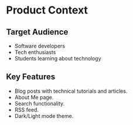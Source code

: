 # Product Context

## Target Audience

- Software developers
- Tech enthusiasts
- Students learning about technology

## Key Features

- Blog posts with technical tutorials and articles.
- About Me page.
- Search functionality.
- RSS feed.
- Dark/Light mode theme.
